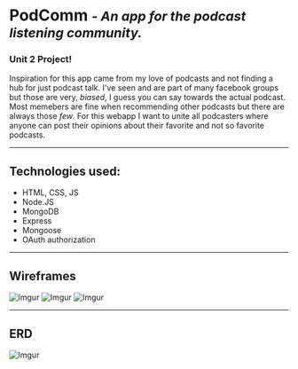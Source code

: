 # **PodComm** <small>*- An app for the podcast listening community.*</small>
### Unit 2 Project! 

Inspiration for this app came from my love of podcasts and not finding a hub for just podcast talk.  I've seen and are part of many facebook groups but those are very, *biased*, I guess you can say towards the actual podcast.  Most memebers are fine when recommending other podcasts but there are always those *few*. For this webapp I want to unite all podcasters where anyone can post their opinions about their favorite and not so favorite podcasts.

---

## Technologies used:
- HTML, CSS, JS
- Node.JS
- MongoDB
- Express
- Mongoose
- OAuth authorization

---

## Wireframes
![Imgur](https://i.imgur.com/hpZlrvK.png)
![Imgur](https://i.imgur.com/OYJ2lba.png)
![Imgur](https://i.imgur.com/Kq87zJd.png)

---

## ERD 
![Imgur](https://i.imgur.com/ezZ7M9J.png)